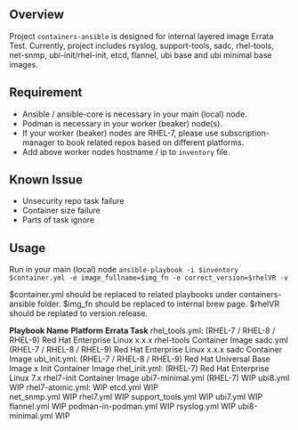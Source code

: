 ## Overview

Project `containers-ansible` is designed for internal layered image Errata Test.
Currently, project includes rsyslog, support-tools, sadc, rhel-tools, net-snmp, ubi-init/rhel-init, etcd, flannel, ubi base and ubi minimal base images.

## Requirement

- Ansible / ansible-core is necessary in your main (local) node.
- Podman is necessary in your worker (beaker) node(s).
 - If your worker (beaker) nodes are RHEL-7, please use subscription-manager to book related repos based on different platforms.
- Add above worker nodes hostname / ip to `inventory` file.

## Known Issue

- Unsecurity repo task failure
- Container size failure
- Parts of task ignore

## Usage

Run in your main (local) node `ansible-playbook -i $inventory $container.yml -e image_fullname=$img_fn -e correct_version=$rhelVR -v`

$container.yml should be replaced to related playbooks under containers-ansible folder.
$img_fn should be replaced to internal brew page.
$rhelVR should be replated to version.release.

**Playbook Name**		**Platform**			**Errata Task**
rhel_tools.yml:			(RHEL-7 / RHEL-8 / RHEL-9)	Red Hat Enterprise Linux x.x.x rhel-tools Container Image
sadc.yml			(RHEL-7 / RHEL-8 / RHEL-9)	Red Hat Enterprise Linux x.x.x sadc Container Image
ubi_init.yml: 			(RHEL-7 / RHEL-8 / RHEL-9)	Red Hat Universal Base Image x Init Container Image
rhel_init.yml: 			(RHEL-7)			Red Hat Enterprise Linux 7.x rhel7-init Container Image
ubi7-minimal.yml  		(RHEL-7)			WIP
ubi8.yml      							WIP
rhel7-atomic.yml: 						WIP
etcd.yml							WIP     
net_snmp.yml          						WIP
rhel7.yml							WIP
support_tools.yml						WIP
ubi7.yml          						WIP
flannel.yml      						WIP
podman-in-podman.yml  						WIP
rsyslog.yml							WIP
ubi8-minimal.yml						WIP

